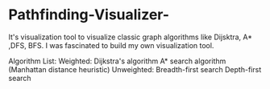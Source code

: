 # Pathfinding-Visualizer-
It's visualization tool to visualize classic graph algorithms like Dijsktra, A* ,DFS, BFS. I was fascinated to build my own visualization tool.

Algorithm List:
  Weighted:   Dijkstra's algorithm
              A* search algorithm (Manhattan distance heuristic)
 Unweighted:  Breadth-first search
              Depth-first search          


